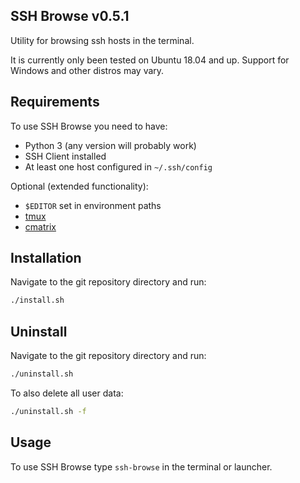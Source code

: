 ## SSH Browse v0.5.1
Utility for browsing ssh hosts in the terminal.

It is currently only been tested on Ubuntu 18.04 and up.
Support for Windows and other distros may vary.

## Requirements
To use SSH Browse you need to have:
- Python 3 (any version will probably work)
- SSH Client installed
- At least one host configured in `~/.ssh/config`

Optional (extended functionality):
- `$EDITOR` set in environment paths
- [tmux](https://github.com/tmux/tmux)
- [cmatrix](https://github.com/abishekvashok/cmatrix)


## Installation
Navigate to the git repository directory and run:
```bash
./install.sh
```
## Uninstall
Navigate to the git repository directory and run:
```bash
./uninstall.sh
```
To also delete all user data:
```bash
./uninstall.sh -f
```

## Usage
To use SSH Browse type `ssh-browse` in the terminal or launcher.
